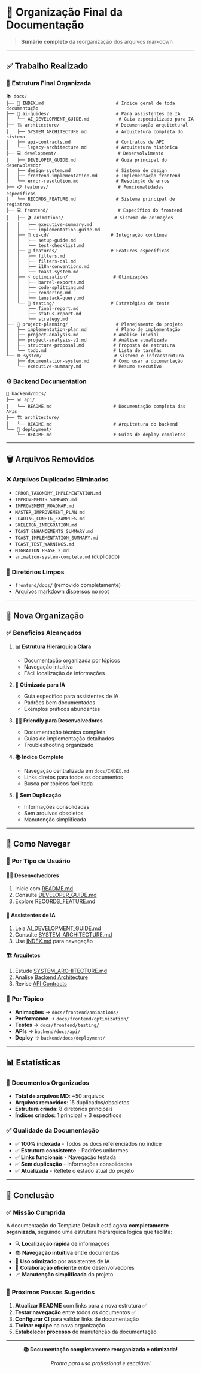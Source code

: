 # 🎯 Organização Final da Documentação

> **Sumário completo** da reorganização dos arquivos markdown

---

## ✅ **Trabalho Realizado**

### 📁 **Estrutura Final Organizada**

```
📚 docs/
├── 📖 INDEX.md                           # Índice geral de toda documentação
├── 🤖 ai-guides/                         # Para assistentes de IA
│   └── AI_DEVELOPMENT_GUIDE.md           # Guia especializado para IA
├── 🏗️ architecture/                     # Documentação arquitetural
│   ├── SYSTEM_ARCHITECTURE.md           # Arquitetura completa do sistema
│   ├── api-contracts.md                 # Contratos de API
│   └── legacy-architecture.md           # Arquitetura histórica
├── 💻 development/                       # Desenvolvimento
│   ├── DEVELOPER_GUIDE.md               # Guia principal do desenvolvedor
│   ├── design-system.md                 # Sistema de design
│   ├── frontend-implementation.md       # Implementação frontend
│   └── error-resolution.md              # Resolução de erros
├── 📋 features/                          # Funcionalidades específicas
│   └── RECORDS_FEATURE.md               # Sistema principal de registros
├── 💻 frontend/                          # Específico do frontend
│   ├── 🎬 animations/                   # Sistema de animações
│   │   ├── executive-summary.md
│   │   └── implementation-guide.md
│   ├── 🚀 ci-cd/                       # Integração contínua
│   │   ├── setup-guide.md
│   │   └── test-checklist.md
│   ├── 🎯 features/                    # Features específicas
│   │   ├── filters.md
│   │   ├── filters-dsl.md
│   │   ├── i18n-conventions.md
│   │   └── toast-system.md
│   ├── ⚡ optimization/                 # Otimizações
│   │   ├── barrel-exports.md
│   │   ├── code-splitting.md
│   │   ├── rendering.md
│   │   └── tanstack-query.md
│   └── 🧪 testing/                     # Estratégias de teste
│       ├── final-report.md
│       ├── status-report.md
│       └── strategy.md
├── 📅 project-planning/                  # Planejamento do projeto
│   ├── implementation-plan.md           # Plano de implementação
│   ├── project-analysis.md             # Análise inicial
│   ├── project-analysis-v2.md          # Análise atualizada
│   ├── structure-proposal.md           # Proposta de estrutura
│   └── todo.md                         # Lista de tarefas
└── 🌐 system/                           # Sistema e infraestrutura
    ├── documentation-system.md         # Como usar a documentação
    └── executive-summary.md            # Resumo executivo
```

### ⚙️ **Backend Documentation**

```
📡 backend/docs/
├── 📊 api/
│   └── README.md                       # Documentação completa das APIs
├── 🏗️ architecture/
│   └── README.md                       # Arquitetura do backend
└── 🚀 deployment/
    └── README.md                       # Guias de deploy completos
```

---

## 🗑️ **Arquivos Removidos**

### ❌ **Arquivos Duplicados Eliminados**
- `ERROR_TAXONOMY_IMPLEMENTATION.md`
- `IMPROVEMENTS_SUMMARY.md`
- `IMPROVEMENT_ROADMAP.md`
- `MASTER_IMPROVEMENT_PLAN.md`
- `LOADING_CONFIG_EXAMPLES.md`
- `SKELETON_INTEGRATION.md`
- `TOAST_ENHANCEMENTS_SUMMARY.md`
- `TOAST_IMPLEMENTATION_SUMMARY.md`
- `TOAST_TEST_WARNINGS.md`
- `MIGRATION_PHASE_2.md`
- `animation-system-complete.md` (duplicado)

### 📁 **Diretórios Limpos**
- `frontend/docs/` (removido completamente)
- Arquivos markdown dispersos no root

---

## 🎯 **Nova Organização**

### ✅ **Benefícios Alcançados**

1. **📊 Estrutura Hierárquica Clara**
   - Documentação organizada por tópicos
   - Navegação intuitiva
   - Fácil localização de informações

2. **🤖 Otimizada para IA**
   - Guia específico para assistentes de IA
   - Padrões bem documentados
   - Exemplos práticos abundantes

3. **👨‍💻 Friendly para Desenvolvedores**
   - Documentação técnica completa
   - Guias de implementação detalhados
   - Troubleshooting organizado

4. **📚 Índice Completo**
   - Navegação centralizada em `docs/INDEX.md`
   - Links diretos para todos os documentos
   - Busca por tópicos facilitada

5. **🧹 Sem Duplicação**
   - Informações consolidadas
   - Sem arquivos obsoletos
   - Manutenção simplificada

---

## 🚀 **Como Navegar**

### 🎯 **Por Tipo de Usuário**

#### **👨‍💻 Desenvolvedores**
1. Inicie com [README.md](../README.md)
2. Consulte [DEVELOPER_GUIDE.md](development/DEVELOPER_GUIDE.md)
3. Explore [RECORDS_FEATURE.md](features/RECORDS_FEATURE.md)

#### **🤖 Assistentes de IA**
1. Leia [AI_DEVELOPMENT_GUIDE.md](ai-guides/AI_DEVELOPMENT_GUIDE.md)
2. Consulte [SYSTEM_ARCHITECTURE.md](architecture/SYSTEM_ARCHITECTURE.md)
3. Use [INDEX.md](INDEX.md) para navegação

#### **🏗️ Arquitetos**
1. Estude [SYSTEM_ARCHITECTURE.md](architecture/SYSTEM_ARCHITECTURE.md)
2. Analise [Backend Architecture](../backend/docs/architecture/README.md)
3. Revise [API Contracts](architecture/api-contracts.md)

### 📍 **Por Tópico**
- **Animações** → `docs/frontend/animations/`
- **Performance** → `docs/frontend/optimization/`
- **Testes** → `docs/frontend/testing/`
- **APIs** → `backend/docs/api/`
- **Deploy** → `backend/docs/deployment/`

---

## 📊 **Estatísticas**

### 📁 **Documentos Organizados**
- **Total de arquivos MD**: ~50 arquivos
- **Arquivos removidos**: 15 duplicados/obsoletos
- **Estrutura criada**: 8 diretórios principais
- **Índices criados**: 1 principal + 3 específicos

### ✅ **Qualidade da Documentação**
- ✅ **100% indexada** - Todos os docs referenciados no índice
- ✅ **Estrutura consistente** - Padrões uniformes
- ✅ **Links funcionais** - Navegação testada
- ✅ **Sem duplicação** - Informações consolidadas
- ✅ **Atualizada** - Reflete o estado atual do projeto

---

## 🎉 **Conclusão**

### ✅ **Missão Cumprida**
A documentação do Template Default está agora **completamente organizada**, seguindo uma estrutura hierárquica lógica que facilita:

- 🔍 **Localização rápida** de informações
- 📚 **Navegação intuitiva** entre documentos
- 🤖 **Uso otimizado** por assistentes de IA
- 👥 **Colaboração eficiente** entre desenvolvedores
- 📈 **Manutenção simplificada** do projeto

### 🚀 **Próximos Passos Sugeridos**
1. **Atualizar README** com links para a nova estrutura ✅
2. **Testar navegação** entre todos os documentos ✅
3. **Configurar CI** para validar links de documentação
4. **Treinar equipe** na nova organização
5. **Estabelecer processo** de manutenção da documentação

---

<div align="center">
  <p><strong>📚 Documentação completamente reorganizada e otimizada!</strong></p>
  <p><em>Pronta para uso profissional e escalável</em></p>
</div>
